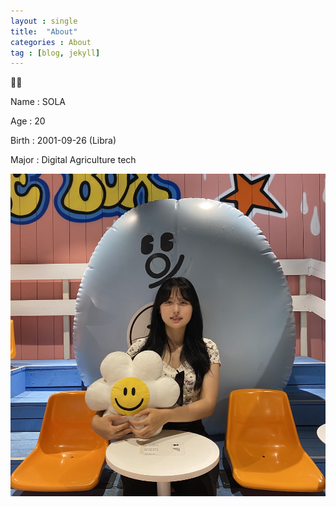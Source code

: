 ```yaml
---
layout : single
title:  "About"
categories : About
tag : [blog, jekyll]
---
```


🐰🐾

Name : SOLA

Age : 20

Birth : 2001-09-26 (Libra)

Major : Digital Agriculture tech

 ![KakaoTalk_20220727_122213935](/images/2022-07-22-first/KakaoTalk_20220727_122213935-16589145538261.jpg)
